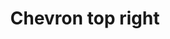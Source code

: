 ---
title: Chevron top right
categories:
tags:
icon: chevron-top-right
svg: '<svg xmlns="http://www.w3.org/2000/svg" width="24" height="24" fill="none" viewBox="0 0 24 24" stroke-width="1.5" stroke-linecap="round" stroke-linejoin="round" stroke="currentColor"><path d="M16.121 16.364V7.879H7.636"/></svg>'
---